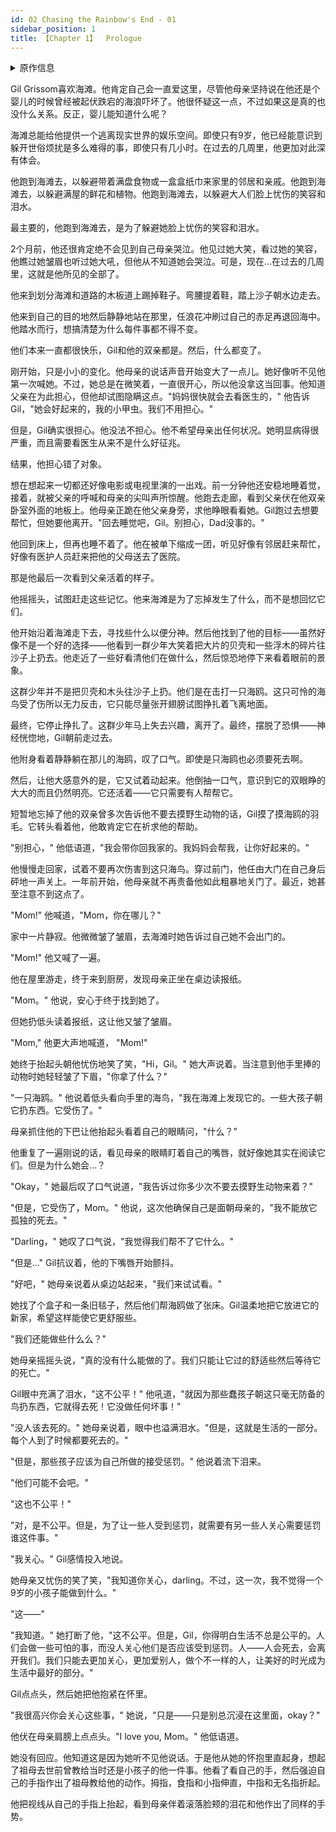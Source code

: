 ```yaml
---
id: 02 Chasing the Rainbow's End - 01 
sidebar_position: 1
title: 【Chapter 1】  Prologue
---
```

<details>
<summary>原作信息</summary>
作者：Chelles

[原贴地址](https://www.fanfiction.net/s/3597106/1/Chasing-the-Rainbow-s-End)

当年就是看到这篇，才下决心开始翻这个系列的。
</details>

Gil Grissom喜欢海滩。他肯定自己会一直爱这里，尽管他母亲坚持说在他还是个婴儿的时候曾经被起伏跌宕的海浪吓坏了。他很怀疑这一点，不过如果这是真的也没什么关系。反正，婴儿能知道什么呢？

海滩总能给他提供一个逃离现实世界的娱乐空间。即使只有9岁，他已经能意识到躲开世俗烦扰是多么难得的事，即使只有几小时。在过去的几周里，他更加对此深有体会。

他跑到海滩去，以躲避带着满盘食物或一盒盒纸巾来家里的邻居和亲戚。他跑到海滩去，以躲避满屋的鲜花和植物。他跑到海滩去，以躲避大人们脸上忧伤的笑容和泪水。

最主要的，他跑到海滩去，是为了躲避她脸上忧伤的笑容和泪水。

2个月前，他还很肯定绝不会见到自己母亲哭泣。他见过她大笑，看过她的笑容，他瞧过她皱眉也听过她大吼，但他从不知道她会哭泣。可是，现在...在过去的几周里，这就是他所见的全部了。

他来到划分海滩和道路的木板道上踢掉鞋子。弯腰提着鞋，踏上沙子朝水边走去。

他来到自己的目的地然后静静地站在那里，任浪花冲刷过自己的赤足再退回海中。他踏水而行，想搞清楚为什么每件事都不得不变。

他们本来一直都很快乐，Gil和他的双亲都是。然后，什么都变了。

刚开始，只是小小的变化。他母亲的说话声音开始变大了一点儿。她好像听不见他第一次喊她。不过，她总是在微笑着，一直很开心，所以他没拿这当回事。他知道父亲在为此担心，但他却试图隐瞒这点。"妈妈很快就会去看医生的，" 他告诉Gil，"她会好起来的，我的小甲虫。我们不用担心。"

但是，Gil确实很担心。他没法不担心。他不希望母亲出任何状况。她明显病得很严重，而且需要看医生从来不是什么好征兆。

结果，他担心错了对象。

想在想起来一切都还好像电影或电视里演的一出戏。前一分钟他还安稳地睡着觉，接着，就被父亲的呼喊和母亲的尖叫声所惊醒。他跑去走廊，看到父亲伏在他双亲卧室外面的地板上。他母亲正跪在他父亲身旁，求他睁眼看看她。Gil跑过去想要帮忙，但她要他离开。"回去睡觉吧，Gil。别担心，Dad没事的。"

他回到床上，但再也睡不着了。他在被单下缩成一团，听见好像有邻居赶来帮忙，好像有医护人员赶来把他的父母送去了医院。

那是他最后一次看到父亲活着的样子。

他摇摇头，试图赶走这些记忆。他来海滩是为了忘掉发生了什么，而不是想回忆它们。

他开始沿着海滩走下去，寻找些什么以便分神。然后他找到了他的目标——虽然好像不是一个好的选择——他看到一群少年大笑着把大片的贝壳和一些浮木的碎片往沙子上扔去。他走近了一些好看清他们在做什么，然后惊恐地停下来看着眼前的景象。

这群少年并不是把贝壳和木头往沙子上扔。他们是在击打一只海鸥。这只可怜的海鸟受了伤所以无力反击，它只能尽量张开翅膀试图挣扎着飞离地面。

最终，它停止挣扎了。这群少年马上失去兴趣，离开了。最终，摆脱了恐惧——神经恍惚地，Gil朝前走过去。

他附身看着静静躺在那儿的海鸥，叹了口气。即使是只海鸥也必须要死去啊。

然后，让他大感意外的是，它又试着动起来。他倒抽一口气，意识到它的双眼睁的大大的而且仍然明亮。它还活着——它只需要有人帮帮它。

短暂地忘掉了他的双亲曾多次告诉他不要去摸野生动物的话，Gil摸了摸海鸥的羽毛。它转头看着他，他敢肯定它在祈求他的帮助。

"别担心，" 他低语道，"我会带你回我家的。我妈妈会帮我，让你好起来的。"

他慢慢走回家，试着不要再次伤害到这只海鸟。穿过前门，他任由大门在自己身后砰地一声关上。一年前开始，他母亲就不再责备他如此粗暴地关门了。最近，她甚至注意不到这点了。

"Mom!" 他喊道，"Mom，你在哪儿？"

家中一片静寂。他微微皱了皱眉，去海滩时她告诉过自己她不会出门的。

"Mom!" 他又喊了一遍。

他在屋里游走，终于来到厨房，发现母亲正坐在桌边读报纸。

"Mom。" 他说，安心于终于找到她了。

但她扔低头读着报纸，这让他又皱了皱眉。

"Mom," 他更大声地喊道， "Mom!"

她终于抬起头朝他忧伤地笑了笑，"Hi，Gil。" 她大声说着。当注意到他手里捧的动物时她轻轻皱了下眉，"你拿了什么？"

"一只海鸥。" 他说着低头看向手里的海鸟，"我在海滩上发现它的。一些大孩子朝它扔东西。它受伤了。"

母亲抓住他的下巴让他抬起头看着自己的眼睛问，"什么？"

他重复了一遍刚说的话，看见母亲的眼睛盯着自己的嘴唇，就好像她其实在阅读它们。但是为什么她会...？

"Okay，" 她最后叹了口气说道，"我告诉过你多少次不要去摸野生动物来着？"

"但是，它受伤了，Mom。" 他说，这次他确保自己是面朝母亲的，"我不能放它孤独的死去。"

"Darling，" 她叹了口气说，"我觉得我们帮不了它什么。"

"但是..." Gil抗议着，他的下嘴唇开始颤抖。

"好吧，" 她母亲说着从桌边站起来，"我们来试试看。"

她找了个盒子和一条旧毯子，然后他们帮海鸥做了张床。Gil温柔地把它放进它的新家，希望这样能使它更舒服些。

"我们还能做些什么么？"

她母亲摇摇头说，"真的没有什么能做的了。我们只能让它过的舒适些然后等待它的死亡。"

Gil眼中充满了泪水，"这不公平！" 他吼道，"就因为那些蠢孩子朝这只毫无防备的鸟扔东西，它就得去死！它没做任何坏事！"

"没人该去死的。" 她母亲说着，眼中也溢满泪水。"但是，这就是生活的一部分。每个人到了时候都要死去的。"

"但是，那些孩子应该为自己所做的接受惩罚。" 他说着流下泪来。

"他们可能不会吧。"

"这也不公平！"

"对，是不公平。但是，为了让一些人受到惩罚，就需要有另一些人关心需要惩罚谁这件事。"

"我关心。" Gil感情投入地说。

她母亲又忧伤的笑了笑，"我知道你关心，darling。不过，这一次，我不觉得一个9岁的小孩子能做到什么。"

"这——"

"我知道。" 她打断了他，"这不公平。但是，Gil，你得明白生活不总是公平的。人们会做一些可怕的事，而没人关心他们是否应该受到惩罚。人——人会死去，会离开我们。我们只能去更加关心，更加爱别人，做个不一样的人，让美好的时光成为生活中最好的部分。"

Gil点点头，然后她把他抱紧在怀里。

"我很高兴你会关心这些事，" 她说，"只是——只是别总沉浸在这里面，okay？"

他伏在母亲肩膀上点点头。"I love you, Mom。" 他低语道。

她没有回应。他知道这是因为她听不见他说话。于是他从她的怀抱里直起身，想起了祖母去世前曾教给当时还是小孩子的他一件事。他看了看自己的手，然后强迫自己的手指作出了祖母教给他的动作。拇指，食指和小指伸直，中指和无名指折起。

他把视线从自己的手指上抬起，看到母亲伴着滚落脸颊的泪花和他作出了同样的手势。
